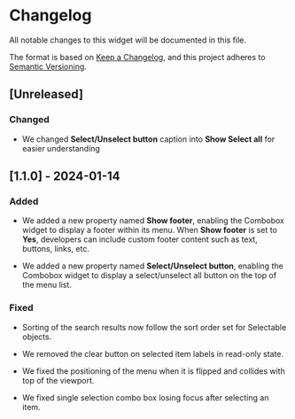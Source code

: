 # Changelog

All notable changes to this widget will be documented in this file.

The format is based on [Keep a Changelog](https://keepachangelog.com/en/1.0.0/), and this project adheres to [Semantic Versioning](https://semver.org/spec/v2.0.0.html).

## [Unreleased]

### Changed

-   We changed **Select/Unselect button** caption into **Show Select all** for easier understanding

## [1.1.0] - 2024-01-14

### Added

-   We added a new property named **Show footer**, enabling the Combobox widget to display a footer within its menu. When **Show footer** is set to **Yes**, developers can include custom footer content such as text, buttons, links, etc.

-   We added a new property named **Select/Unselect button**, enabling the Combobox widget to display a select/unselect all button on the top of the menu list.

### Fixed

-   Sorting of the search results now follow the sort order set for Selectable objects.

-   We removed the clear button on selected item labels in read-only state.

-   We fixed the positioning of the menu when it is flipped and collides with top of the viewport.

-   We fixed single selection combo box losing focus after selecting an item.
